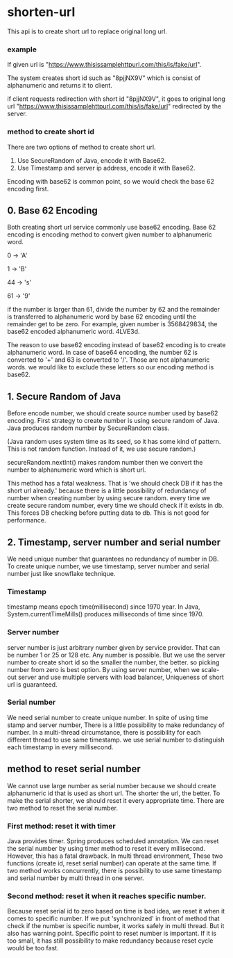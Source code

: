 # shorten-url

This api is to create short url to replace original long url.

### example
If given url is "https://www.thisissamplehttpurl.com/this/is/fake/url".

The system creates short id such as "8pjjNX9V" which is consist of alphanumeric and returns it to client.

if client requests redirection with short id "8pjjNX9V", it goes to original long url "https://www.thisissamplehttpurl.com/this/is/fake/url" redirected by the server.
### method to create short id

There are two options of method to create short url.

1. Use SecureRandom of Java, encode it with Base62.
2. Use Timestamp and server ip address, encode it with Base62.

Encoding with base62 is common point, so we would check the base 62 encoding first.

## 0. Base 62 Encoding

Both creating short url service commonly use base62 encoding. 
Base 62 encoding is encoding method to convert given number to alphanumeric word.


0 -> 'A'

1 -> 'B'

44 -> 's'

61 -> '9'

if the number is larger than 61, divide the number by 62 and the remainder is transferred to alphanumeric word by base 62 encoding until the remainder get to be zero.
For example, given number is 3568429834, the base62 encoded alphanumeric word.
4LVE3d.

The reason to use base62 encoding instead of base62 encoding is to create alphanumeric word.
In case of base64 encoding, the number 62 is converted to '+' and 63 is converted to '/'. 
Those are not alphanumeric words. we would like to exclude these letters so our encoding method is base62.


## 1. Secure Random of Java

Before encode number, we should create source number used by base62 encoding.
First strategy to create number is using secure random of Java. 
Java produces random number by SecureRandom class.

(Java random uses system time as its seed, so it has some kind of pattern. This is not random function. Instead of it, we use secure random.)

secureRandom.nextInt() makes random number then we convert the number to alphanumeric word which is short url.

This method has a fatal weakness. 
That is 'we should check DB if it has the short url already.'
because there is a little possibility of redundancy of number when creating number by using secure random.
every time we create secure random number, every time we should check if it exists in db.
This forces DB checking before putting data to db. This is not good for performance.

## 2. Timestamp, server number and serial number

We need unique number that guarantees no redundancy of number in DB.
To create unique number, we use timestamp, server number and serial number just like snowflake technique.

### Timestamp
timestamp means epoch time(millisecond) since 1970 year.
In Java, System.currentTimeMills() produces milliseconds of time since 1970. 

### Server number
server number is just arbitrary number given by service provider.
That can be number 1 or 25 or 128 etc. Any number is possible. 
But we use the server number to create short id so the smaller the number, the better.
so picking number from zero is best option. 
By using server number, 
when we scale-out server and use multiple servers with load balancer,
Uniqueness of short url is guaranteed.

### Serial number
We need serial number to create unique number.
In spite of using time stamp and server number, 
There is a little possibility to make redundancy of number.
In a multi-thread circumstance, there is possibility for each different thread to use same timestamp.
we use serial number to distinguish each timestamp in every millisecond.

## method to reset serial number

We cannot use large number as serial number because we should create alphanumeric id that is used as short url.
The shorter the url, the better. To make the serial shorter, we should reset it every appropriate time.
There are two method to reset the serial number.

### First method: reset it with timer

Java provides timer. Spring produces scheduled annotation.
We can reset the serial number by using timer method to reset it every millisecond.
However, this has a fatal drawback. In multi thread environment, These two functions (create id, reset serial number) can operate at the same time.
If two method works concurrently, there is possibility to use same timestamp and serial number by multi thread in one server.

### Second method: reset it when it reaches specific number.
Because reset serial id to zero based on time is bad idea, we reset it when it comes to specific number.
If we put 'synchronized' in front of method that check if the number is specific number, it works safely in multi thread.
But it also has warning point. Specific point to reset number is important.
If it is too small, it has still possibility to make redundancy because reset cycle would be too fast.